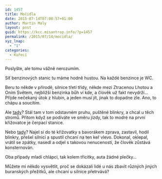 ```yaml
---
id: 1457
title: Močidla
date: 2015-07-14T07:00:57+01:00
author: Martin Maly
layout: post
guid: https://kcc.misantrop.info/?p=1457
permalink: /2015/07/14/mocidla/
xyz_lnap:
  - "1"
categories:
  - Kuřecí
---
```

Poslyšte, ale tomu vážně nerozumím.

Síť benzinových stanic tu máme hodně hustou. Na každé benzince je WC.

Beru to někde v přírodě, silnice třetí třídy, někde mezi Ztracenou Lhotou a Oním Světem, nejbližší benzinka bůh ví kde, a člověk už fakt nevydrží&#8230; Přijde nečekaný útok z hlubin, a jeden musí jít, jinak to dopadne zle. Ano, to chápu a soucítím.

Ale [tady](https://www.google.cz/maps/@50.04022,14.331022,3a,75y,295.58h,83.02t/data=!3m7!1e1!3m5!1sS7At_vU0hNaNKI6skV1-kg!2e0!6s%2F%2Fgeo3.ggpht.com%2Fcbk%3Fpanoid%3DS7At_vU0hNaNKI6skV1-kg%26output%3Dthumbnail%26cb_client%3Dmaps_sv.tactile.gps%26thumb%3D2%26w%3D100%26h%3D80%26yaw%3D152.92535%26pitch%3D0!7i13312!8i6656?hl=cs)? Stál tam v tom odstavném pruhu, puštěné blinkry, a chcal u těch stromů. Přitom když se podíváte ve směru jízdy, tak to modré na první křižovatce je čerpací stanice.

Nebo [tady](https://www.google.cz/maps/@50.038534,14.314754,3a,75y,251.3h,71.52t/data=!3m6!1e1!3m4!1sAWuC4Hgyp82IZeF97qdnow!2e0!7i13312!8i6656?hl=cs)? Najel si do té křižovatky s bavorákem zprava, zastavil, hodil blinkry, přešel silnici a spustil chcaní na ten keř vlevo. Dokonal, oklepal, vrátil se zpátky, nasedl a odjel s takovou nenuceností, že člověk zůstává konsternován.

Oba případy mladí chlápci, tak kolem třicítky, auta žádné plečky&#8230;

Můžete mi někdo vysvětlit, proč se dokázali lidé u nás zbavit různých jiných buranských přežitků, ale chcaní u silnice přetrvává?